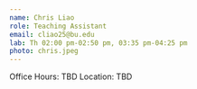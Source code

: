 ```yaml
---
name: Chris Liao
role: Teaching Assistant
email: cliao25@bu.edu
lab: Th 02:00 pm-02:50 pm, 03:35 pm-04:25 pm
photo: chris.jpeg
---
```


Office Hours: TBD Location: TBD
